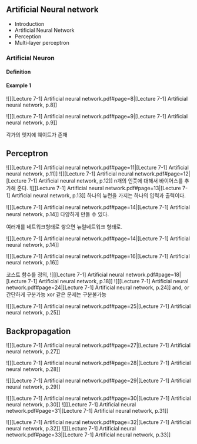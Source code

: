 ## Artificial Neural network

- Introduction
- Artificial Neural Network
- Perception
- Multi-layer perceptron

### Artificial Neuron
#### Definition

#### Example 1
![[[Lecture 7-1] Artificial neural network.pdf#page=8|[Lecture 7-1] Artificial neural network, p.8]]

![[[Lecture 7-1] Artificial neural network.pdf#page=9|[Lecture 7-1] Artificial neural network, p.9]]

각가의 엣지에 웨이트가 존재


## Perceptron
![[[Lecture 7-1] Artificial neural network.pdf#page=11|[Lecture 7-1] Artificial neural network, p.11]]
![[[Lecture 7-1] Artificial neural network.pdf#page=12|[Lecture 7-1] Artificial neural network, p.12]]
n개의 인풋에 대해서 바이어스를 추가해 준다.
![[[Lecture 7-1] Artificial neural network.pdf#page=13|[Lecture 7-1] Artificial neural network, p.13]]
하나의 뉴런을 가지는 하나의 입력과 출력이다.

![[[Lecture 7-1] Artificial neural network.pdf#page=14|[Lecture 7-1] Artificial neural network, p.14]]
다양하게 만들 수 있다.

여러개를 네트워크형태로 쌓으면 뉴럴네트워크 형태로.

![[[Lecture 7-1] Artificial neural network.pdf#page=14|[Lecture 7-1] Artificial neural network, p.14]]

![[[Lecture 7-1] Artificial neural network.pdf#page=16|[Lecture 7-1] Artificial neural network, p.16]]

코스트 함수를 정의,
![[[Lecture 7-1] Artificial neural network.pdf#page=18|[Lecture 7-1] Artificial neural network, p.18]]
![[[Lecture 7-1] Artificial neural network.pdf#page=24|[Lecture 7-1] Artificial neural network, p.24]]
and, or 간단하게 구분가능
xor 같은 문제는 구분불가능

![[[Lecture 7-1] Artificial neural network.pdf#page=25|[Lecture 7-1] Artificial neural network, p.25]]
## Backpropagation
![[[Lecture 7-1] Artificial neural network.pdf#page=27|[Lecture 7-1] Artificial neural network, p.27]]

![[[Lecture 7-1] Artificial neural network.pdf#page=28|[Lecture 7-1] Artificial neural network, p.28]]

![[[Lecture 7-1] Artificial neural network.pdf#page=29|[Lecture 7-1] Artificial neural network, p.29]]

![[[Lecture 7-1] Artificial neural network.pdf#page=30|[Lecture 7-1] Artificial neural network, p.30]]
![[[Lecture 7-1] Artificial neural network.pdf#page=31|[Lecture 7-1] Artificial neural network, p.31]]

![[[Lecture 7-1] Artificial neural network.pdf#page=32|[Lecture 7-1] Artificial neural network, p.32]]
![[[Lecture 7-1] Artificial neural network.pdf#page=33|[Lecture 7-1] Artificial neural network, p.33]]
 
